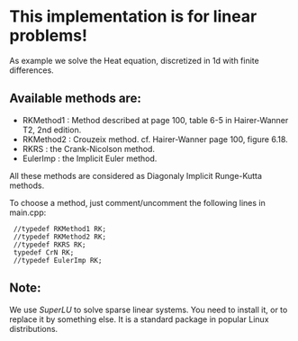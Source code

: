 This implementation is for linear problems!
==========================================
		  
As example we solve the Heat equation, discretized in 1d with finite differences.

Available methods are:
---------------------

- RKMethod1 : Method described at page 100, table 6-5 in Hairer-Wanner T2, 2nd edition.
- RKMethod2 : Crouzeix method. cf. Hairer-Wanner page 100, figure 6.18.
- RKRS      : the Crank-Nicolson method.
- EulerImp  : the Implicit Euler method.

All these methods are considered as Diagonaly Implicit Runge-Kutta
methods.

To choose a method, just comment/uncomment the following lines in
main.cpp:

```
 //typedef RKMethod1 RK;
 //typedef RKMethod2 RK;
 //typedef RKRS RK;
 typedef CrN RK;
 //typedef EulerImp RK;
```

Note:
----
We use _SuperLU_ to solve sparse linear systems. You need
 to install it, or to replace it by something else. It is a standard
 package in popular Linux distributions.
